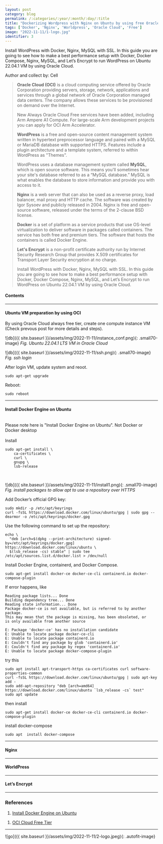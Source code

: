 ```yaml
---
layout: post
category: blog
permalink: /:categories/:year/:month/:day/:title
title: "Dockerizing Wordpress with Nginx on Ubuntu by using free Oracle Cloud"
tags: ['Docker', 'Nginx', 'Worldpress', 'Oracle Cloud', 'Free']
image: "2022-11-11/1-logo.jpg"
identifier: 3
---
```

Install WordPress with Docker, Nginx, MySQL with SSL. In this guide you are going to see how to make a best performance setup with Docker, Docker Compose, Nginx, MySQL, and Let’s Encrypt to run WordPress on Ubuntu 22.04.1 VM by using Oracle Cloud.

Author and collect by: Cell

<!--more-->

<blockquote class="tip">

<strong>Oracle Cloud (OCI)</strong> is a cloud computing service offered by Oracle Corporation providing servers, storage, network, applications and services through a global network of Oracle Corporation managed data centers. The company allows these services to be provisioned on demand over the Internet. 

New Always Oracle Cloud Free services have been added, including Arm Ampere A1 Compute. For large-scale Arm development projects you can apply for OCI Arm Accelerator.

<strong>WordPress</strong> is a free and open-source content management system written in hypertext preprocessor language and paired with a MySQL or MariaDB database with supported HTTPS. Features include a plugin architecture and a template system, referred to within WordPress as "Themes".

WordPress uses a database management system called <strong>MySQL</strong>, which is open source software. This means you'll sometimes hear your site's database referred to as a “MySQL database.” MySQL is what enables the database to store information and provide you with access to it.


<strong>Nginx</strong> is a web server that can also be used as a reverse proxy, load balancer, mail proxy and HTTP cache. The software was created by Igor Sysoev and publicly released in 2004. Nginx is free and open-source software, released under the terms of the 2-clause BSD license.


<strong>Docker</strong> is a set of platform as a service products that use OS-level virtualization to deliver software in packages called containers. The service has both free and premium tiers. The software that hosts the containers is called Docker Engine.

<strong>Let's Encrypt</strong> is a non-profit certificate authority run by Internet Security Research Group that provides X.509 certificates for Transport Layer Security encryption at no charge.

Install WordPress with Docker, Nginx, MySQL with SSL. In this guide you are going to see how to make a best performance setup with Docker, Docker Compose, Nginx, MySQL, and Let’s Encrypt to run WordPress on Ubuntu 22.04.1 VM by using Oracle Cloud.
</blockquote>

<div class="list-of-contents">
  <h4>Contents</h4>
  <ul></ul>
</div>


<hr class="with-margin">
<h4 class="header" id="quantization">Ubuntu VM preparation by using OCI</h4>

By using Oracle Cloud always free tier, create one compute instance VM (Check prevous post for more details and steps).
<br>

![db]({{ site.baseurl }}/assets/img/2022-11-11/instance_conf.png){: .small70-image}
<em class="figure">Fig. Ubuntu 22.04.1 LTS VM in Oracle Cloud</em>
<br>


![db]({{ site.baseurl }}/assets/img/2022-11-11/ssh.png){: .small70-image}
<em class="figure">Fig. ssh login</em>
<br>

After login VM, update system and reoot.

```
sudo apt-get upgrade
```
Reboot:

```
sudo reboot
```

<hr class="with-margin">
<h4 class="header" id="quantization">Install Docker Engine on Ubuntu</h4>

<br>
Please note here is "Install Docker Engine on Ubuntu". Not Docker or Docker desktop
<br>


<br>
Install
<br>

```
sudo apt-get install \
    ca-certificates \
    curl \
    gnupg \
    lsb-release
```
<br>

![db]({{ site.baseurl }}/assets/img/2022-11-11/install1.png){: .small70-image}
<em class="figure">Fig. install packages to allow apt to use a repository over HTTPS</em>
<br>


Add Docker’s official GPG key:

```
sudo mkdir -p /etc/apt/keyrings
curl -fsSL https://download.docker.com/linux/ubuntu/gpg | sudo gpg --dearmor -o /etc/apt/keyrings/docker.gpg
```

Use the following command to set up the repository:

```
echo \
  "deb [arch=$(dpkg --print-architecture) signed-by=/etc/apt/keyrings/docker.gpg] https://download.docker.com/linux/ubuntu \
  $(lsb_release -cs) stable" | sudo tee /etc/apt/sources.list.d/docker.list > /dev/null
```


Install Docker Engine, containerd, and Docker Compose.
```
sudo apt-get install docker-ce docker-ce-cli containerd.io docker-compose-plugin
```

If error happens, like 
```
Reading package lists... Done
Building dependency tree... Done
Reading state information... Done
Package docker-ce is not available, but is referred to by another package.
This may mean that the package is missing, has been obsoleted, or
is only available from another source

E: Package 'docker-ce' has no installation candidate
E: Unable to locate package docker-ce-cli
E: Unable to locate package containerd.io
E: Couldn't find any package by glob 'containerd.io'
E: Couldn't find any package by regex 'containerd.io'
E: Unable to locate package docker-compose-plugin
```

try this
```
sudo apt install apt-transport-https ca-certificates curl software-properties-common
curl -fsSL https://download.docker.com/linux/ubuntu/gpg | sudo apt-key add -
sudo add-apt-repository "deb [arch=amd64] https://download.docker.com/linux/ubuntu `lsb_release -cs` test"
sudo apt update
```

then install

```
sudo apt-get install docker-ce docker-ce-cli containerd.io docker-compose-plugin
```

install docker-compose
```
sudo apt  install docker-compose
```

<hr class="with-margin">
<h4 class="header" id="quantization">Nginx</h4>



<hr class="with-margin">
<h4 class="header" id="quantization">WorldPress</h4>


<hr class="with-margin">
<h4 class="header" id="quantization">Let’s Encrypt</h4>


<hr class="with-margin">

### References

<ol>
  <li><a href="https://docs.docker.com/engine/install/ubuntu/">Install Docker Engine on Ubuntu</a></li>
</ol>

<ol>
  <li><a href="https://www.oracle.com/ca-en/cloud/free/">OCI Cloud Free Tier</a></li>
</ol>



<hr class="with-margin">

![go]({{ site.baseurl }}/assets/img/2022-11-11/2-logo.jpeg){: .autofit-image}
<br>